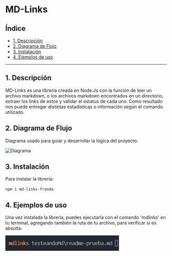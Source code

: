# MD-Links

## Índice

* [1. Descripción](#1-descripción)
* [2. Diagrama de Flujo](#2-diagrama-de-flujo)
* [3. Instalación](#3-instalación)
* [4. Ejemplos de uso](#4-ejemplos-de-uso)

***

## 1. Descripción

MD-Links es una librería creada en Node.Js con la función de leer un archivo markdown, o los archivos markdown encontrados en un directorio, extraer los links de estos y validar el estatus de cada uno. Como resultado nos puede entregar distintas estadísticas o información según el comando utilizado.

## 2. Diagrama de Flujo

Diagrama usado para guiar y desarrollar la lógica del proyecto:

![Diagrama](./Diagrama-final-final-ahora-sí.png)


## 3. Instalación

Para instalar la librería:

`npm i md-links-franda`

## 4. Ejemplos de uso

Una vez instalada la librería, puedes ejecutarla con el comando 'mdlinks' en tu terminal, agregando también la ruta de tu archivo, para verificar si es absolta:

![example1](./ruta-absoluta.png)
